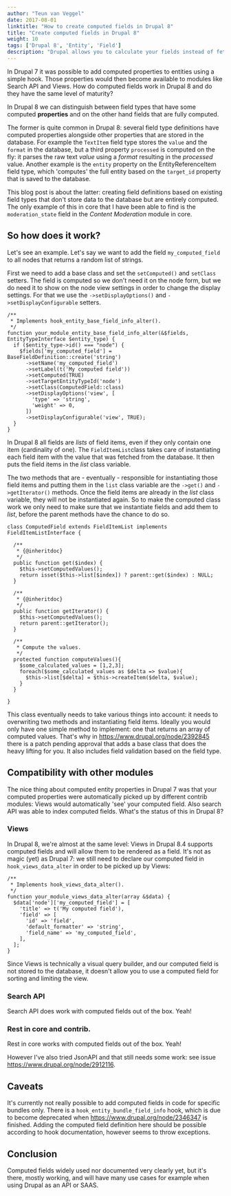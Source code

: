 ```yaml
---
author: "Teun van Veggel"
date: 2017-08-01
linktitle: "How to create computed fields in Drupal 8"
title: "Create computed fields in Drupal 8"
weight: 10
tags: ['Drupal 8', 'Entity', 'Field']
description: "Drupal allows you to calculate your fields instead of fetching them from the database. How easy is that and how well does it integrate with other modules?"
---
```


<p class="big">
In Drupal 7 it was possible to add computed properties to entities using a simple hook. Those properties would then become available to modules like Search API and Views. How do computed fields work in Drupal 8 and do they have the same level of maturity?
</div>

In Drupal 8 we can distinguish between field types that have some computed **properties** and on the other hand fields that are fully computed.

The former is quite common in Drupal 8: several field type definitions have computed properties alongside other properties that are stored in the database. For example the ```TextItem``` field type stores the ```value``` and the ```format``` in the database, but a third property ```processed``` is computed on the fly: it parses the raw text *value* using a *format* resulting in the *processed* value. Another example is the ```entity``` property on the EntityReferenceItem field type, which 'computes' the full entity based on the ```target_id``` property that is saved to the database.

This blog post is about the latter: creating field definitions based on existing field types that don't store data to the database but are entirely computed. The only example of this in core that I have been able to find is the ```moderation_state``` field in the *Content Moderation* module in core.

## So how does it work?

Let's see an example. Let's say we want to add the field ```my_computed_field``` to all nodes that returns a random list of strings. 

First we need to add a base class and set the ```setComputed()``` and ```setClass``` setters. The field is computed so we don't need it on the node form, but we do need it to show on the node view settings in order to change the display settings. For that we use the ```->setDisplayOptions()``` and ```->setDisplayConfigurable``` setters.

```
/**
 * Implements hook_entity_base_field_info_alter().
 */
function your_module_entity_base_field_info_alter(&$fields, EntityTypeInterface $entity_type) {
  if ($entity_type->id() === "node") {
    $fields['my_computed_field'] = BaseFieldDefinition::create('string')
      ->setName('my_computed_field')
      ->setLabel(t('My computed field'))
      ->setComputed(TRUE)
      ->setTargetEntityTypeId('node')
      ->setClass(ComputedField::class)
      ->setDisplayOptions('view', [
        'type' => 'string',
        'weight' => 0,
      ])
      ->setDisplayConfigurable('view', TRUE);
  }
}
```
 

In Drupal 8 all fields are *lists* of field items, even if they only contain one item (cardinality of one).  The ```FieldItemList```class takes care of instantiating each field item with the value that was fetched from the database. It then puts the field items in the *list* class variable. 

The two methods that are - eventually - responsible for instantiating those field items and putting them in the ```list``` class variable are the ```->get()``` and ```->getIterator()``` methods. Once the field items are already in the *list* class variable, they will not be instantiated again. So to make the computed class work we only need to make sure that we instantiate fields and add them to *list*, before the parent methods have the chance to do so.

```
class ComputedField extends FieldItemList implements FieldItemListInterface {

  /**
   * {@inheritdoc}
   */
  public function get($index) {
    $this->setComputedValues();
    return isset($this->list[$index]) ? parent::get($index) : NULL;
  }

  /**
   * {@inheritdoc}
   */
  public function getIterator() {
    $this->setComputedValues();
    return parent::getIterator();
  }

  /**
   * Compute the values.
   */
  protected function computeValues(){
    $some_calculated_values = [1,2,3];
    foreach($some_calculated_values as $delta => $value){
      $this->list[$delta] = $this->createItem($delta, $value);
    }
  }
  
}
```
This class eventually needs to take various things into account: it needs to overwriting two methods and instantiating field items. Ideally you would only have one simple method to implement: one that returns an array of computed values. That's why in https://www.drupal.org/node/2392845 there is a patch pending approval that adds a base class that does the heavy lifting for you. It also includes field validation based on the field type.


## Compatibility with other modules

The nice thing about computed entity properties in Drupal 7 was that your computed properties were automatically picked up by different contrib modules: Views would automatically 'see' your computed field. Also search API was able to index computed fields. What's the status of this in Drupal 8?

### Views
In Drupal 8, we're almost at the same level: Views in Drupal 8.4 supports computed fields and will allow them to be rendered as a field. It's not as magic (yet) as Drupal 7: we still need to declare our computed field in ```hook_views_data_alter``` in order to be picked up by Views:

```
/**
 * Implements hook_views_data_alter().
 */
function your_module_views_data_alter(array &$data) {
  $data['node']['my_computed_field'] = [
    'title' => t('My computed field'),
    'field' => [
      'id' => 'field',
      'default_formatter' => 'string',
      'field_name' => 'my_computed_field',
    ],
  ];
}
```
Since Views is technically a visual query builder, and our computed field is not stored to the database, it doesn't allow you to use a computed field for sorting and limiting the view.

### Search API
Search API does work with computed fields out of the box. Yeah!

### Rest in core and contrib.
Rest in core works with computed fields out of the box. Yeah!

However I've also tried JsonAPI and that still needs some work: see issue https://www.drupal.org/node/2912116.

## Caveats
It's currently not really possible to add computed fields in code for specific bundles only. There is a ```hook_entity_bundle_field_info``` hook, which is due to become deprecated when https://www.drupal.org/node/2346347 is finished. Adding the computed field definition here should be possible according to hook documentation, however seems to throw exceptions.

## Conclusion
Computed fields widely used nor documented very clearly yet, but it's there, mostly working, and will have many use cases for example when using Drupal as an API or SAAS.